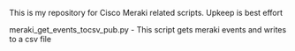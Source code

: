This is my repository for Cisco Meraki related scripts. Upkeep is best effort


meraki_get_events_tocsv_pub.py - This script gets meraki events and writes to a csv file
